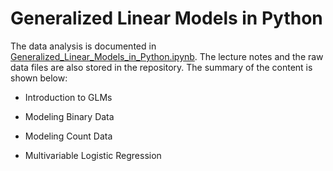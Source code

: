 # Generalized Linear Models in Python

The data analysis is documented in [Generalized_Linear_Models_in_Python.ipynb](https://github.com/iDataist/Generalized-Linear-Models-in-Python/blob/master/Generalized_Linear_Models_in_Python.ipynb). The lecture notes and the raw data files are also stored in the repository. The summary of the content is shown below:

- Introduction to GLMs

- Modeling Binary Data

- Modeling Count Data

- Multivariable Logistic Regression
